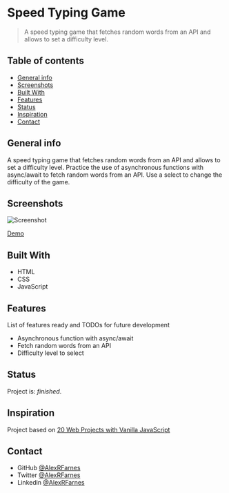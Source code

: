 # Speed Typing Game

> A speed typing game that fetches random words from an API and allows to set a difficulty level.

## Table of contents

- [General info](#general-info)
- [Screenshots](#screenshots)
- [Built With](#built-with)
- [Features](#features)
- [Status](#status)
- [Inspiration](#inspiration)
- [Contact](#contact)

## General info

A speed typing game that fetches random words from an API and allows to set a difficulty level. Practice the use of asynchronous functions with async/await to fetch random words from an API. Use a select to change the difficulty of the game.

## Screenshots

![Screenshot](https://user-images.githubusercontent.com/57517804/115493826-0b671b00-a297-11eb-8f0f-f381a01cfd38.png)

[Demo](https://modest-morse-16e5e5.netlify.app)

## Built With

- HTML
- CSS
- JavaScript

## Features

List of features ready and TODOs for future development

- Asynchronous function with async/await
- Fetch random words from an API
- Difficulty level to select

## Status

Project is: _finished_.

## Inspiration

Project based on [20 Web Projects with Vanilla JavaScript](https://www.udemy.com/course/web-projects-with-vanilla-javascript/)

## Contact

- GitHub [@AlexRFarnes](https://github.com/AlexRFarnes)
- Twitter [@AlexRFarnes](https://twitter.com/alexrfarnes)
- Linkedin [@AlexRFarnes](https://www.linkedin.com/in/alexrfarnes/)
